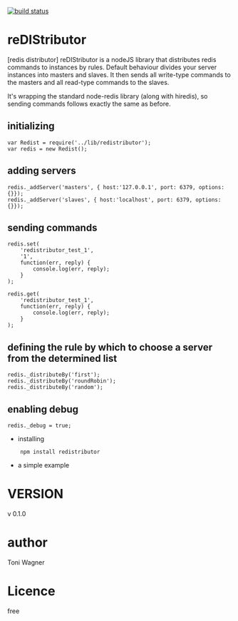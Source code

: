 [![build status](https://secure.travis-ci.org/itsatony/redistributor.png)](http://travis-ci.org/itsatony/redistributor)

# reDIStributor

[redis distributor] reDIStributor is a nodeJS library that distributes redis commands to instances by rules.
Default behaviour divides your server instances into masters and slaves.
It then sends all write-type commands to the masters and all read-type commands to the slaves.

It's wrapping the standard node-redis library (along with hiredis), so sending commands follows exactly the same as before.

## initializing

````
var Redist = require('../lib/redistributor');
var redis = new Redist();
````

## adding servers

````
redis._addServer('masters', { host:'127.0.0.1', port: 6379, options: {}});
redis._addServer('slaves', { host:'localhost', port: 6379, options: {}});
````


## sending commands

````
redis.set(
	'redistributor_test_1', 
	'1', 
	function(err, reply) { 
		console.log(err, reply); 
	}
);

redis.get(
	'redistributor_test_1',
	function(err, reply) {
		console.log(err, reply); 
	}
);
````


## defining the rule by which to choose a server from the determined list

````
redis._distributeBy('first');
redis._distributeBy('roundRobin');
redis._distributeBy('random');
````

## enabling debug

````
redis._debug = true;
````



* installing

````
    npm install redistributor
````

* a simple example


# VERSION

v 0.1.0


# author

Toni Wagner


# Licence

free
